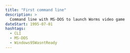 ```yaml
---
title: "First command line"
description: >
  Command line with MS-DOS to launch Worms video game
dateStart: 1995-07-01
hashtags:
  - CLI
  - MS-DOS
  - Windows95WasntReady
---
```

